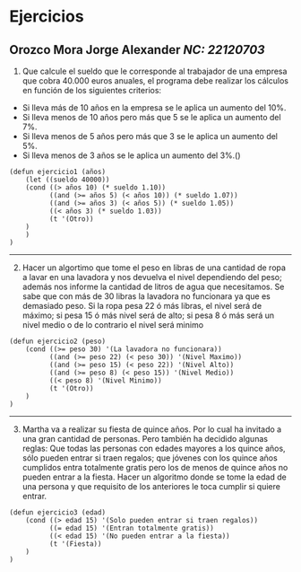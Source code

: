 # Ejercicios
**Orozco Mora Jorge Alexander**
*NC: 22120703*
---

1. Que calcule el sueldo que le corresponde al trabajador de una
empresa que cobra 40.000 euros anuales, el programa debe realizar los
cálculos en función de los siguientes criterios:

- Si lleva más de 10 años en la empresa se le aplica un aumento del 10%.
- Si lleva menos de 10 años pero más que 5 se le aplica un aumento del
  7%.
- Si lleva menos de 5 años pero más que 3 se le aplica un aumento del
  5%.
- Si lleva menos de 3 años se le aplica un aumento del 3%.()

~~~
(defun ejercicio1 (años)
    (let ((sueldo 40000))
    (cond ((> años 10) (* sueldo 1.10))
          ((and (>= años 5) (< años 10)) (* sueldo 1.07))
          ((and (>= años 3) (< años 5)) (* sueldo 1.05))
          ((< años 3) (* sueldo 1.03))
          (t '(Otro))
    )
    )
)
~~~

---

2. Hacer un algortimo que tome el peso en libras de una cantidad de
ropa a lavar en una lavadora y nos devuelva el nivel dependiendo del
peso; además nos informe la cantidad de litros de agua que
necesitamos. Se sabe que con más de 30 libras la lavadora no funcionara
ya que es demasiado peso. Si la ropa pesa 22 ó  más libras, el nivel será
de máximo; si pesa 15 ó más nivel será de alto; si pesa 8 ó más será un
nivel medio o de lo contrario el nivel será minimo

~~~
(defun ejercicio2 (peso)
    (cond ((>= peso 30) '(La lavadora no funcionara))
          ((and (>= peso 22) (< peso 30)) '(Nivel Maximo))
          ((and (>= peso 15) (< peso 22)) '(Nivel Alto))
          ((and (>= peso 8) (< peso 15)) '(Nivel Medio))
          ((< peso 8) '(Nivel Minimo))
          (t '(Otro))
    )
)
~~~
---

3. Martha va a realizar su fiesta de quince años. Por lo cual ha
invitado a una gran cantidad de personas. Pero también ha decidido
algunas reglas: Que todas las personas con edades mayores a los quince
años, sólo pueden entrar si traen regalos; que jóvenes con los quince
años cumplidos entra totalmente gratis pero los de menos de quince años
no pueden entrar a la fiesta. Hacer un algoritmo donde se tome la edad
de una persona y que requisito de los anteriores le toca cumplir si
quiere entrar.

~~~
(defun ejercicio3 (edad)
    (cond ((> edad 15) '(Solo pueden entrar si traen regalos))
          ((= edad 15) '(Entran totalmente gratis))
          ((< edad 15) '(No pueden entrar a la fiesta))
          (t '(Fiesta))
    )
)
~~~